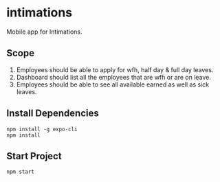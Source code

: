 # intimations
Mobile app for Intimations.

## Scope
1. Employees should be able to apply for wfh, half day & full day leaves.
2. Dashboard should list all the employees that are wfh or are on leave.
3. Employees should be able to see all available earned as well as sick leaves.

## Install Dependencies
```
npm install -g expo-cli
npm install
```

## Start Project
`npm start`
